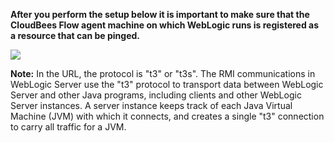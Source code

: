 **After you perform the setup below it is important to make sure that the CloudBees Flow agent machine on which WebLogic runs is registered as a resource that can be pinged.**

<img src="../../plugins/EC-WebLogic/images/Config/EC-WLSConfig.png" />

**Note:** In the URL, the protocol is "t3" or "t3s". The
RMI communications in WebLogic Server use
the "t3" protocol to transport data between WebLogic
Server and other Java programs, including clients and
other WebLogic Server instances. A server instance
keeps track of each Java Virtual Machine (JVM) with
which it connects, and creates a single "t3" connection
to carry all traffic for a JVM.


